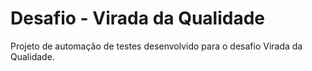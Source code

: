 # Desafio - Virada da Qualidade

Projeto de automação de testes desenvolvido para o desafio Virada da Qualidade.
